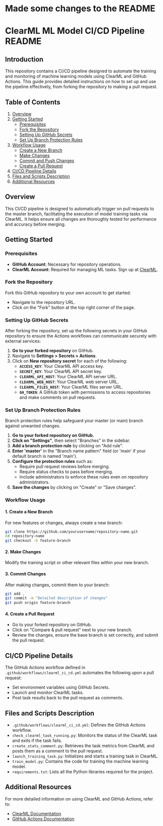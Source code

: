# Made some changes to the README

# ClearML ML Model CI/CD Pipeline README

## Introduction

This repository contains a CI/CD pipeline designed to automate the training and monitoring of machine learning models using ClearML and GitHub Actions. This guide provides detailed instructions on how to set up and use the pipeline effectively, from forking the repository to making a pull request.

## Table of Contents

1. [Overview](#overview)
2. [Getting Started](#getting-started)
   - [Prerequisites](#prerequisites)
   - [Fork the Repository](#fork-the-repository)
   - [Setting Up GitHub Secrets](#setting-up-github-secrets)
   - [Set Up Branch Protection Rules](#set-up-branch-protection-rules)
3. [Workflow Usage](#workflow-usage)
   - [Create a New Branch](#create-a-new-branch)
   - [Make Changes](#make-changes)
   - [Commit and Push Changes](#commit-and-push-changes)
   - [Create a Pull Request](#create-a-pull-request)
4. [CI/CD Pipeline Details](#cicd-pipeline-details)
5. [Files and Scripts Description](#files-and-scripts-description)
6. [Additional Resources](#additional-resources)

## Overview

This CI/CD pipeline is designed to automatically trigger on pull requests to the master branch, facilitating the execution of model training tasks via ClearML. It helps ensure all changes are thoroughly tested for performance and accuracy before merging.

## Getting Started

### Prerequisites

- **GitHub Account**: Necessary for repository operations.
- **ClearML Account**: Required for managing ML tasks. Sign up at [ClearML](https://clear.ml).

### Fork the Repository

Fork this GitHub repository to your own account to get started:
- Navigate to the repository URL.
- Click on the "Fork" button at the top right corner of the page.

### Setting Up GitHub Secrets

After forking the repository, set up the following secrets in your GitHub repository to ensure the Actions workflows can communicate securely with external services:

1. **Go to your forked repository** on GitHub.
2. Navigate to **Settings > Secrets > Actions**.
3. Click on **New repository secret** for each of the following:
   - **`ACCESS_KEY`**: Your ClearML API access key.
   - **`SECRET_KEY`**: Your ClearML API secret key.
   - **`CLEARML_API_HOST`**: Your ClearML API server URL.
   - **`CLEARML_WEB_HOST`**: Your ClearML web server URL.
   - **`CLEARML_FILES_HOST`**: Your ClearML files server URL.
   - **`GH_TOKEN`**: A GitHub token with permissions to access repositories and make comments on pull requests.

### Set Up Branch Protection Rules
Branch protection rules help safeguard your master (or main) branch against unwanted changes.
1. **Go to your forked repository on GitHub.**
2. **Click on "Settings"**, then select "Branches" in the sidebar.
3. **Add a branch protection rule** by clicking on "Add rule".
4. **Enter 'master'** in the "Branch name pattern" field (or 'main' if your default branch is named 'main').
5. **Configure the protection rules** such as:
   - Require pull request reviews before merging.
   - Require status checks to pass before merging.
   - Include administrators to enforce these rules even on repository administrators.
6. **Save the changes** by clicking on "Create" or "Save changes".


### Workflow Usage

#### 1. Create a New Branch
For new features or changes, always create a new branch:
```bash
git clone https://github.com/yourusername/repository-name.git
cd repository-name
git checkout -b feature-branch
```

#### 2. Make Changes
Modify the training script or other relevant files within your new branch.

#### 3. Commit Changes
After making changes, commit them to your branch:
```bash
git add .
git commit -m "Detailed description of changes"
git push origin feature-branch
```

#### 4. Create a Pull Request

- Go to your forked repository on GitHub.
- Click on "Compare & pull request" next to your new branch.
- Review the changes, ensure the base branch is set correctly, and submit the pull request.

## CI/CD Pipeline Details

The GitHub Actions workflow defined in `.github/workflows/clearml_ci_cd.yml` automates the following upon a pull request:
- Set environment variables using GitHub Secrets.
- Launch and monitor ClearML tasks.
- Post task results back to the pull request as comments.

## Files and Scripts Description

- `.github/workflows/clearml_ci_cd.yml`: Defines the GitHub Actions workflow.
- `check_clearml_task_running.py`: Monitors the status of the ClearML task and exits if the task fails.
- `create_stats_comment.py`: Retrieves the task metrics from ClearML and posts them as a comment to the pull request.
- `launch_training_task.py`: Initializes and starts a training task in ClearML.
- `train_model.py`: Contains the code for training the machine learning model.
- `requirements.txt`: Lists all the Python libraries required for the project.

## Additional Resources

For more detailed information on using ClearML and GitHub Actions, refer to:
- [ClearML Documentation](https://clear.ml/docs/latest/docs/)
- [GitHub Actions Documentation](https://docs.github.com/en/actions)